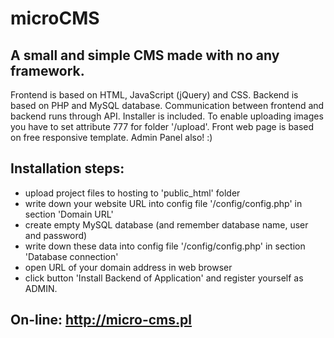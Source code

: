 # microCMS
## A small and simple CMS made with no any framework.
Frontend is based on HTML, JavaScript (jQuery) and CSS. Backend is based on PHP and MySQL database. Communication between frontend and backend runs through API.
Installer is included.
To enable uploading images you have to set attribute 777 for folder '/upload'.
Front web page is based on free responsive template. Admin Panel also! :)
## Installation steps:
- upload project files to hosting to 'public_html' folder
- write down your website URL into config file '/config/config.php' in section 'Domain URL'
- create empty MySQL database (and remember database name, user and password)
- write down these data into config file '/config/config.php' in section 'Database connection'
- open URL of your domain address in web browser
- click button 'Install Backend of Application' and register yourself as ADMIN.
## On-line: http://micro-cms.pl

